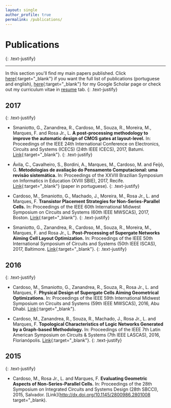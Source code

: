 ```yaml
---
layout: single
author_profile: true
permalink: /publications/
---
```


# Publications
{: .text-justify}

<hr>

In this section you'll find my main papers published. Click [here](http://buscatextual.cnpq.br/buscatextual/visualizacv.do?id=K8755733D3){:target="\_blank"} if you want the full list of publications (portuguese and english), [here](https://scholar.google.com.br/citations?user=J_F5eSsAAAAJ&hl){:target="\_blank"} for my Google Scholar page or check out my curriculum vitae in [resume](/resume/) tab.
{: .text-justify} 

## 2017
{: .text-justify} 
* Smaniotto, G., Zanandrea, R., Cardoso, M., Souza, R., Moreira, M., Marques, F. and Rosa Jr., L. **A post-processing methodology to improve the automatic design of CMOS gates at layout-level.** In: Proceedings of the IEEE 24th International Conference on Electronics, Circuits and Systems (ICECS) (24th IEEE ICECS), 2017, Batumi. [Link](http://dx.doi.org/10.1109/icecs.2017.8292073){:target="\_blank"}.
{: .text-justify} 

* Ávila, C., Cavalheiro, S., Bordini, A., Marques, M., Cardoso, M. and Feijó, G. **Metodologias de avaliação do Pensamento Computacional: uma revisão sistemática.** In: Proceedings of the XXVIII Brazilian Symposium on Informatics in Education (XVIII SBIE), 2017, Recife. [Link](http://dx.doi.org/10.5753/cbie.sbie.2017.113){:target="\_blank"} (paper in portuguese).
{: .text-justify} 

* Cardoso, M., Smaniotto, G., Machado, J., Moreira, M., Rosa Jr., L. and Marques, F. **Transistor Placement Strategies for Non-Series-Parallel Cells.** In: Proceedings of the IEEE 60th International Midwest Symposium on Circuits and Systems (60th IEEE MWSCAS), 2017, Boston. [Link](http://dx.doi.org/10.1109/MWSCAS.2017.8052975){:target="\_blank"}.
{: .text-justify} 

* Smaniotto, G., Zanandrea, R., Cardoso, M., Souza, R., Moreira, M., Marques, F. and Rosa Jr., L. **Post-Processing of Supergate Networks Aiming Cell Layout Optimization.** In: Proceedings of the IEEE 50th International Symposium of Circuits and Systems (50th IEEE ISCAS), 2017, Baltimore. [Link](http://dx.doi.org/10.1109/iscas.2017.8050570){:target="\_blank"}.
{: .text-justify} 

## 2016
{: .text-justify} 
* Cardoso, M., Smaniotto, G., Zanandrea, R., Souza, R., Rosa Jr., L. and Marques, F. **Physical Design of Supergate Cells Aiming Geometrical Optimizations.** In: Proceedings of the IEEE 59th International Midwest Symposium on Circuits and Systems (59th IEEE MWSCAS), 2016, Abu Dhabi. [Link](http://dx.doi.org/10.1109/MWSCAS.2016.7870091){:target="\_blank"}.

* Cardoso, M., Zanandrea, R., Souza, R., Machado, J., Rosa Jr., L. and Marques, F. **Topological Characteristics of Logic Networks Generated by a Graph-based Methodology.** In: Proceedings of the IEEE 7th Latin American Symposium on Circuits & Systems (7th IEEE LASCAS), 2016, Florianópolis. [Link](http://dx.doi.org/10.1109/lascas.2016.7451080){:target="\_blank"}.
{: .text-justify} 

## 2015
{: .text-justify} 
* Cardoso, M., Rosa Jr., L. and Marques, F. **Evaluating Geometric Aspects of Non-Series-Parallel Cells.** In: Proceedings of the 28th Symposium on Integrated Circuits and Systems Design (28th SBCCI), 2015, Salvador. [Link](http://dx.doi.org/10.1145/2800986.2801008 target="\_blank).
